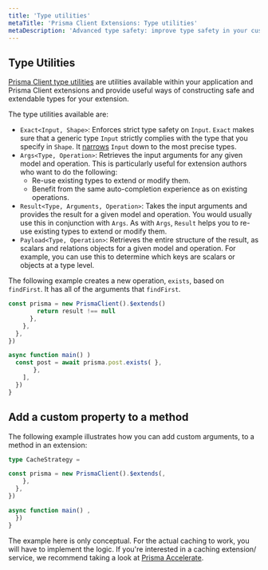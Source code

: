 ```yaml
---
title: 'Type utilities'
metaTitle: 'Prisma Client Extensions: Type utilities'
metaDescription: 'Advanced type safety: improve type safety in your custom model methods'
---
```


## Type Utilities

[Prisma Client type utilities](/orm/prisma-client/type-safety) are utilities available within your application and Prisma Client extensions and provide useful ways of constructing safe and extendable types for your extension.

The type utilities available are:

- `Exact<Input, Shape>`: Enforces strict type safety on `Input`. `Exact` makes sure that a generic type `Input` strictly complies with the type that you specify in `Shape`. It [narrows](https://www.typescriptlang.org/docs/handbook/2/narrowing.html) `Input` down to the most precise types.
- `Args<Type, Operation>`: Retrieves the input arguments for any given model and operation. This is particularly useful for extension authors who want to do the following:
  - Re-use existing types to extend or modify them.
  - Benefit from the same auto-completion experience as on existing operations.
- `Result<Type, Arguments, Operation>`: Takes the input arguments and provides the result for a given model and operation. You would usually use this in conjunction with `Args`. As with `Args`, `Result` helps you to re-use existing types to extend or modify them.
- `Payload<Type, Operation>`: Retrieves the entire structure of the result, as scalars and relations objects for a given model and operation. For example, you can use this to determine which keys are scalars or objects at a type level.

The following example creates a new operation, `exists`, based on `findFirst`. It has all of the arguments that `findFirst`.

```ts
const prisma = new PrismaClient().$extends()
        return result !== null
      },
    },
  },
})

async function main() )
  const post = await prisma.post.exists( },
       },
    ],
  })
}
```

## Add a custom property to a method

The following example illustrates how you can add custom arguments, to a method in an extension:

```ts highlight=16
type CacheStrategy =

const prisma = new PrismaClient().$extends(,
    },
  },
})

async function main() ,
  })
}
```

The example here is only conceptual. For the actual caching to work, you will have to implement the logic. If you're interested in a caching extension/ service, we recommend taking a look at [Prisma Accelerate](https://www.prisma.io/accelerate).
